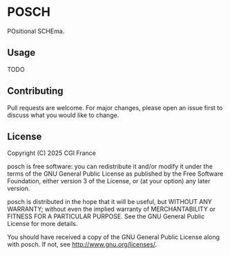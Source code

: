 # POSCH

POsitional SCHEma.

## Usage

TODO

## Contributing

Pull requests are welcome. For major changes, please open an issue first to discuss what you would like to change.

## License

Copyright (C) 2025 CGI France

posch is free software: you can redistribute it and/or modify it under the terms of the GNU General Public License as published by the Free Software Foundation, either version 3 of the License, or (at your option) any later version.

posch is distributed in the hope that it will be useful, but WITHOUT ANY WARRANTY; without even the implied warranty of MERCHANTABILITY or FITNESS FOR A PARTICULAR PURPOSE. See the GNU General Public License for more details.

You should have received a copy of the GNU General Public License along with posch. If not, see http://www.gnu.org/licenses/.
